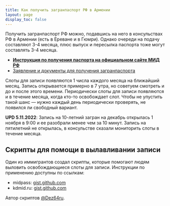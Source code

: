 ```yaml
---
title: Как получить загранпаспорт РФ в Армении
layout: page
display_toc: false
---
```


Получить загранпаспорт РФ можно, подавшись на него в консульствах РФ в Армении (есть в Ереване и в Гюмри).
Однако очереди на подачу составляют 3-4 месяца, плюс выпуск и пересылка паспорта тоже могут составлять 3-4 месяца.

- **[Инструкция по получения паспорта на официальном сайте МИД РФ](https://armenia.mid.ru/ru/consular-services/consulate-ru/making/)**
- [Заявление и документы для получения загранпаспорта](https://www.kdmid.ru/cons/passports/list-of-documents-required-for-registration-of-foreign-passports/)

Слоты для записи появляются 1 числа каждого месяца на ближайший месяц. Запись открывается примерно в 7 утра, но советуем
смотреть и до и после этого времени. Периодически слоты для записи появляются и в течение месяца, когда кто-то освобождает
слот. Чтобы не упустить такой шанс — нужно каждый день периодически проверять, не появился ли свободный вариант.

**UPD 5.11.2022**: Запись на 10-летний загран на декабрь открылась 1 ноября в 9:00 и ее разобрали менее чем за 10 минут. Запись
на пятилетний не открылась, в консульстве сказали мониторить слоты в течение месяца.

## Скрипты для помощи в вылавливании записи

Один из иммигрантов создал скрипты, которые помогают людям выловить освобождающиеся слоты для записи. Инструкции
по применению доступны по ссылкам:

- midpass: [gist.github.com](https://gist.github.com/dez64ru/a3786cc30f79a63469ba9ce9ae647555)
- kdmid.ru: [gist.github.com](https://gist.github.com/dez64ru/18cb57940430c3822693b9cbaff1ad37)

Автор скриптов [@Dez64ru](https://t.me/Dez64ru).
